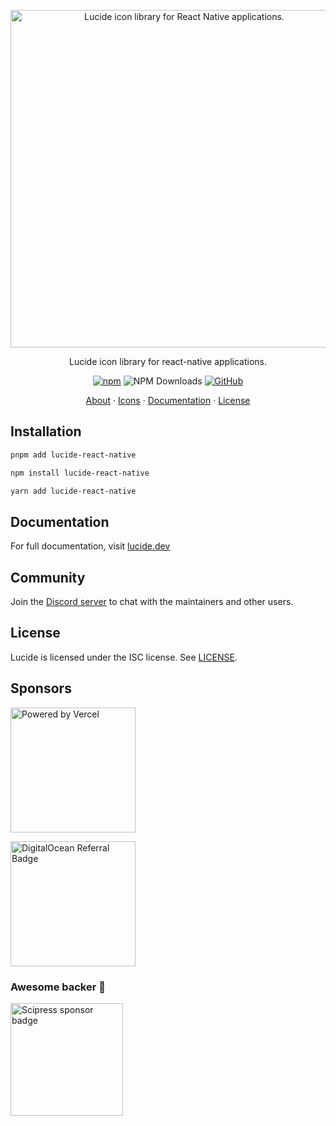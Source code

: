 <p align="center">
  <a href="https://github.com/lucide-icons/lucide">
    <img src="https://lucide.dev/package-logos/lucide-react-native.svg" alt="Lucide icon library for React Native applications." width="540">
  </a>
</p>

<p align="center">
Lucide icon library for react-native applications.
</p>

<div align="center">

  [![npm](https://img.shields.io/npm/v/lucide-react-native?color=blue)](https://www.npmjs.com/package/lucide-react-native)
  ![NPM Downloads](https://img.shields.io/npm/dw/lucide-react-native)
  [![GitHub](https://img.shields.io/github/license/lucide-icons/lucide)](https://lucide.dev/license)
</div>

<p align="center">
  <a href="https://lucide.dev/guide/">About</a>
  ·
  <a href="https://lucide.dev/icons/">Icons</a>
  ·
  <a href="https://lucide.dev/guide/packages/lucide-react-native">Documentation</a>
  ·
  <a href="https://lucide.dev/license">License</a>
</p>

## Installation

```sh
pnpm add lucide-react-native
```

```sh
npm install lucide-react-native
```

```sh
yarn add lucide-react-native
```

## Documentation

For full documentation, visit [lucide.dev](https://lucide.dev/guide/packages/lucide-react-native-native)

## Community

Join the [Discord server](https://discord.gg/EH6nSts) to chat with the maintainers and other users.

## License

Lucide is licensed under the ISC license. See [LICENSE](https://lucide.dev/license).

## Sponsors

<a href="https://vercel.com?utm_source=lucide&utm_campaign=oss">
  <img src="https://lucide.dev/vercel.svg" alt="Powered by Vercel" width="200" />
</a>

<a href="https://www.digitalocean.com/?refcode=b0877a2caebd&utm_campaign=Referral_Invite&utm_medium=Referral_Program&utm_source=badge"><img src="https://lucide.dev/digitalocean.svg" width="200" alt="DigitalOcean Referral Badge" /></a>

### Awesome backer 🍺

<a href="https://www.scipress.io?utm_source=lucide"><img src="https://lucide.dev/sponsors/scipress.svg" width="180" alt="Scipress sponsor badge" /></a>
